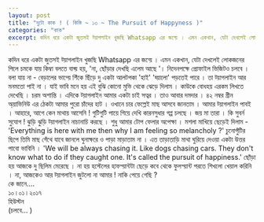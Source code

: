 ```yaml
---
layout: post
title: "দুটো কাক ! ( কিস্তি ~ ১৩ ~ The Pursuit of Happyness )"
categories: "কাক"
excerpt: কদিন ধরে একটা জুতসই ট্য়াগলাইন খুজছি Whatsapp এর জন্য়ে । এমন একখান, যেটা দেখলেই লোকজনের...
---
```


কদিন ধরে একটা জুতসই ট্য়াগলাইন খুজছি Whatsapp এর জন্য়ে । এমন একখান, যেটা দেখলেই লোকজনের পিলে চমকে যায় কিম্বা বলতে বাধ্য় হয়, 'না, ছোঁড়ার দেখছি এলেম আছে '। নিদেনপক্ষে প্রোফাইল ভিজিটও চলবে । বলা যায় না - বেড়ালের ভাগ্য়ে শিঁকে ছিঁড়ে দু একটা আলটপকা 'হাই' 'হ্য়ালো' পড়তেই পারে ।
তা ট্য়াগলাইন আর মনমতো পাই না । যাই ভাবি মনে হয় এই বুঝি কােনাে মুভি থেকে ঝেড়ে দিলাম । কাউকে বোধহয় এরকম লিখতে দেখেছি । চরম অশান্তি । এদিকে ট্য়াগলাইন আমার একটা চাই সত্বর । তাও আবার দমদার ।
৪২ নম্বর গ্রীন অ্য়াভিনিউ এর ঠেকটা আমার পুরো চাঁদের হাট । ওখানে চার ফেল্লেই মাছ আসবে জানতাম । আমার ট্য়াগলাইন পাবই । আহারে, আগে কেন মাথায় আসেনি !
গুটিগুটি পায়ে গিয়ে দেখি কারনসুধার গপ্প চলছে । জয় মা তারা । কি সুবর্ন সুযোগ ! ঝুড়ি ঝুড়ি ট্য়াগলাইন নাচানাচি করছে । শুধু আমার টোপ ফেলার অপেক্ষা ।
মশলা মাখিয়ে ছেড়েই দিলাম - 'Everything is here with me then why I am feeling so melancholy ?'
চুনোপুঁটির ছিপে তিমি মাছ গেঁথে যাবে জানলে ঘুনাক্ষরে ও পাড়া মাড়াতাম না । এত তাড়াতাড়ি মাথা ঘুরিয়ে দেওয়া একটা উত্তর পাবো ভাবিনি ।
'We will be always chasing it. Like dogs chasing cars. They don't know what to do if they caught one. It's called the pursuit of happiness.'
ছোঁড়া হয় আজকে দু ছিলিম মেরেছে । না হয় হস্টেলের হাফপ্য়ান্টটা ছেড়ে কবে থেকে ফুলপ্য়ান্ট পরতে শিখলো খেয়াল করিনি ।
না, আজকেও আর ট্য়াগলাইন জুটলো না আমার !
নাকি পেয়ে গেছি ?<br/>
কে জানে....<br/>
১০।০১।২০১৭<br/>
হিউস্টন<br/>
(চলবে... )
